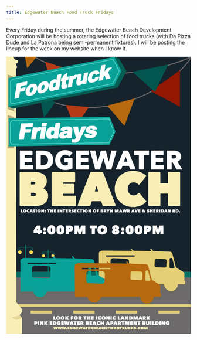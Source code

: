 ```yaml
---
title: Edgewater Beach Food Truck Fridays
---
```

Every Friday during the summer, the Edgewater Beach Development Corporation will be hosting a rotating selection of food trucks (with Da Pizza Dude and La Patrona being semi-permanent fixtures).  I will be posting the lineup for the week on my website when I know it.

![Edgewater Beach Flyer](/assets/img/Edgewater_foodtruckNEW.jpg)
